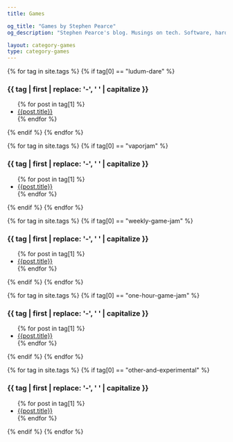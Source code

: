 ```yaml
---
title: Games

og_title: "Games by Stephen Pearce"
og_description: "Stephen Pearce's blog. Musings on tech. Software, hardware and tales of development."

layout: category-games
type: category-games
---
```


{% for tag in site.tags %}
{% if tag[0] == "ludum-dare" %}
<div class="tag">
<h3>{{ tag | first | replace: '-', ' ' | capitalize }}</h3>
<ul>
{% for post in tag[1] %}
<li><i class="fa fa-gamepad" aria-hidden="true"></i><a href="{{post.url}}" title="Click to read about {{post.title}}">{{post.title}}</a></li>
{% endfor %}
</ul>
</div>
{% endif %}
{% endfor %}

{% for tag in site.tags %}
{% if tag[0] == "vaporjam" %}
<div class="tag">
<h3>{{ tag | first | replace: '-', ' ' | capitalize }}</h3>
<ul>
{% for post in tag[1] %}
<li><i class="fa fa-gamepad" aria-hidden="true"></i><a href="{{post.url}}" title="Click to read about {{post.title}}">{{post.title}}</a></li>
{% endfor %}
</ul>
</div>
{% endif %}
{% endfor %}

{% for tag in site.tags %}
{% if tag[0] == "weekly-game-jam" %}
<div class="tag">
<h3>{{ tag | first | replace: '-', ' ' | capitalize }}</h3>
<ul>
{% for post in tag[1] %}
<li><i class="fa fa-gamepad" aria-hidden="true"></i><a href="{{post.url}}" title="Click to read about {{post.title}}">{{post.title}}</a></li>
{% endfor %}
</ul>
</div>
{% endif %}
{% endfor %}

{% for tag in site.tags %}
{% if tag[0] == "one-hour-game-jam" %}
<div class="tag">
<h3>{{ tag | first | replace: '-', ' ' | capitalize }}</h3>
<ul>
{% for post in tag[1] %}
<li><i class="fa fa-gamepad" aria-hidden="true"></i><a href="{{post.url}}" title="Click to read about {{post.title}}">{{post.title}}</a></li>
{% endfor %}
</ul>
</div>
{% endif %}
{% endfor %}

{% for tag in site.tags %}
{% if tag[0] == "other-and-experimental" %}
<div class="tag">
<h3>{{ tag | first | replace: '-', ' ' | capitalize }}</h3>
<ul>
{% for post in tag[1] %}
<li><i class="fa fa-gamepad" aria-hidden="true"></i><a href="{{post.url}}" title="Click to read about {{post.title}}">{{post.title}}</a></li>
{% endfor %}
</ul>
</div>
{% endif %}
{% endfor %}